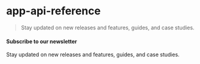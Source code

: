 # app-api-reference

> Stay updated on new releases and features, guides, and case studies.



#### Subscribe to our newsletter

Stay updated on new releases and features, guides, and case studies.
